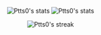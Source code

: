 

<div align="center">

![Ptts0's stats](https://github-readme-stats.vercel.app/api?username=Ptts0&show_icons=true&count_private=true&include_all_commits=true&theme=codeSTACKr&title_color=e73737&icon_color=e73737&border_color=0d1017&bg_color=0e1118)
![Ptts0's stats](https://github-readme-stats.vercel.app/api/top-langs/?username=Ptts0&layout=compact&langs_count=7&theme=codeSTACKr&title_color=e73737&icon_color=e73737&border_color=0e1118&bg_color=0e1118)

![Ptts0's streak](https://streak-stats.demolab.com/?user=Ptts0&background=0E1118&theme=dark&hide_border=true)
</div>







